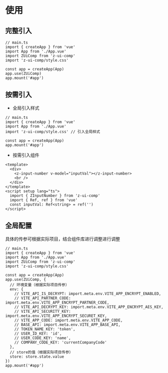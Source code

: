 <!--
 * @Description:
 * @Date: 2024-07-30 14:36:00
 * @LastEditTime: 2024-08-15 13:33:16
-->

# 使用

## 完整引入
<!-- ts{4,5,8}高亮代码行 -->
```ts{4,5,8}
// main.ts
import { createApp } from 'vue'
import App from './App.vue'
import ZUiComp from 'z-ui-comp'
import 'z-ui-comp/style.css'

const app = createApp(App)
app.use(ZUiComp)
app.mount('#app')
```

## 按需引入
- 全局引入样式
```ts{4}
// main.ts
import { createApp } from 'vue'
import App from './App.vue'
import 'z-ui-comp/style.css' // 引入全局样式

const app = createApp(App)
app.mount('#app')
```
- 按需引入组件
```html{3,8}
<template>
  <div>
    <z-input-number v-model="inputVal"></z-input-number>
    <br />
  </div>
</template>
<script setup lang="ts">
  import { ZInputNumber } from 'z-ui-comp'
  import { Ref, ref } from 'vue'
  const inputVal: Ref<string> = ref('')
</script>
```

## 全局配置

具体的传参可根据实际项目，结合组件库进行调整进行调整

```ts{4,5,8}
// main.ts
import { createApp } from 'vue'
import App from './App.vue'
import ZUiComp from 'z-ui-comp'
import 'z-ui-comp/style.css'

const app = createApp(App)
app.use(ZUiComp, {
  // 环境变量（根据实际项目传参）
  env: {
    // VITE_API_IS_DECRYPT: import.meta.env.VITE_APP_ENCRYPT_ENABLED,
    // VITE_API_PARTNER_CODE: import.meta.env.VITE_APP_ENCRYPT_PARTNER_CODE,
    // VITE_API_DECRYPT_KEY: import.meta.env.VITE_APP_ENCRYPT_AES_KEY,
    // VITE_API_SECURITY_KEY: import.meta.env.VITE_APP_ENCRYPT_SECURET_KEY,
    // VITE_APP_CODE: import.meta.env.VITE_APP_CODE,
    // BASE_API: import.meta.env.VITE_APP_BASE_API,
    // TOKEN_NAME_KEY: 'token',
    // USER_ID_KEY: 'id',
    // USER_CODE_KEY: 'name',
    // COMPANY_CODE_KEY: 'currentCompanyCode'
  },
  // store的值（根据实际项目传参）
  store: store.state.value
})
app.mount('#app')
```
